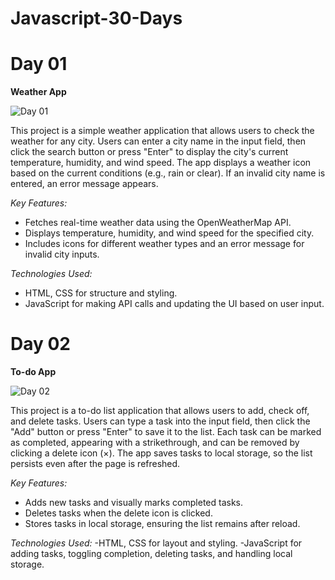 # Javascript-30-Days
# Day 01

**Weather App**

![Day 01](https://github.com/user-attachments/assets/65dbdd1d-3525-4c29-bb7a-0b6a1657bfb2)

This project is a simple weather application that allows users to check the weather for any city. Users can enter a city name in the input field, then click the search button or press "Enter" to display the city's current temperature, humidity, and wind speed. The app displays a weather icon based on the current conditions (e.g., rain or clear). If an invalid city name is entered, an error message appears.

*Key Features:*

- Fetches real-time weather data using the OpenWeatherMap API.
- Displays temperature, humidity, and wind speed for the specified city.
- Includes icons for different weather types and an error message for invalid city inputs.

*Technologies Used:*
- HTML, CSS for structure and styling.
- JavaScript for making API calls and updating the UI based on user input.

# Day 02

**To-do App**

![Day 02](https://github.com/user-attachments/assets/a264c098-bd20-4057-af44-9af27a2b0aa8)

This project is a to-do list application that allows users to add, check off, and delete tasks. Users can type a task into the input field, then click the "Add" button or press "Enter" to save it to the list. Each task can be marked as completed, appearing with a strikethrough, and can be removed by clicking a delete icon (×). The app saves tasks to local storage, so the list persists even after the page is refreshed.

*Key Features:*

- Adds new tasks and visually marks completed tasks.
- Deletes tasks when the delete icon is clicked.
- Stores tasks in local storage, ensuring the list remains after reload.

*Technologies Used:*
-HTML, CSS for layout and styling.
-JavaScript for adding tasks, toggling completion, deleting tasks, and handling local storage.
